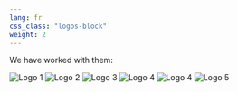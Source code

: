 ```yaml
---
lang: fr
css_class: "logos-block"
weight: 2
---
```


<div class="logo-section">
  <p class="logo-heading">We have worked with them:</p>
  <div class="logo-container">
    <img src="{{ site.baseurl }}/assets/logos/cdpq.png" alt="Logo 1">
    <img src="{{ site.baseurl }}/assets/logos/psp.png" alt="Logo 2">
    <img src="{{ site.baseurl }}/assets/logos/drisk.png" alt="Logo 3">
    <img src="{{ site.baseurl }}/assets/logos/innocap.png" alt="Logo 4">
    <img src="{{ site.baseurl }}/assets/logos/coefficient.svg" alt="Logo 4">
    <img src="{{ site.baseurl }}/assets/logos/cwp.jpg" alt="Logo 5">
  </div>
</div>